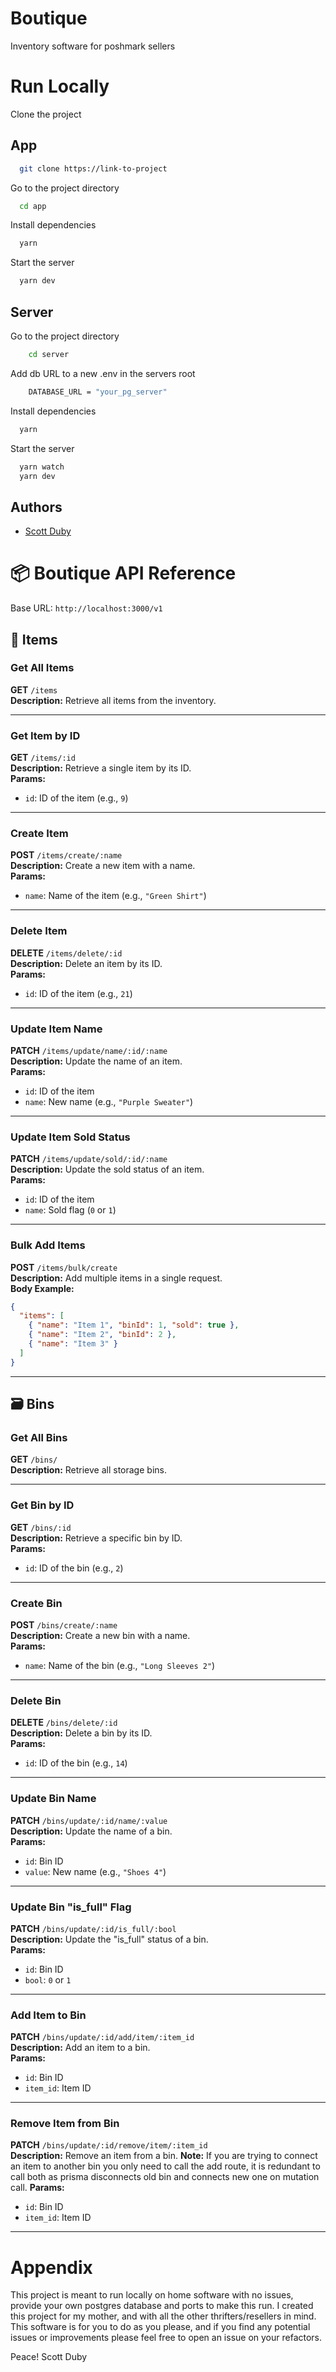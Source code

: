 
# Boutique

Inventory software for poshmark sellers

# Run Locally

Clone the project

## App

```bash
  git clone https://link-to-project
```

Go to the project directory

```bash
  cd app
```

Install dependencies

```bash
  yarn
```

Start the server

```bash
  yarn dev
```

## Server

Go to the project directory

```bash
    cd server
```

Add db URL to a new .env in the servers root

```bash
    DATABASE_URL = "your_pg_server"
```

Install dependencies

```bash
  yarn
```

Start the server

```bash
  yarn watch
  yarn dev
```

## Authors

- [Scott Duby](https://www.github.com/Scott-Duby)

# 📦 Boutique API Reference

Base URL: `http://localhost:3000/v1`

## 🧺 Items

### Get All Items

**GET** `/items`  
**Description:** Retrieve all items from the inventory.

---

### Get Item by ID

**GET** `/items/:id`  
**Description:** Retrieve a single item by its ID.  
**Params:**

- `id`: ID of the item (e.g., `9`)

---

### Create Item

**POST** `/items/create/:name`  
**Description:** Create a new item with a name.  
**Params:**

- `name`: Name of the item (e.g., `"Green Shirt"`)

---

### Delete Item

**DELETE** `/items/delete/:id`  
**Description:** Delete an item by its ID.  
**Params:**

- `id`: ID of the item (e.g., `21`)

---

### Update Item Name

**PATCH** `/items/update/name/:id/:name`  
**Description:** Update the name of an item.  
**Params:**

- `id`: ID of the item
- `name`: New name (e.g., `"Purple Sweater"`)

---

### Update Item Sold Status

**PATCH** `/items/update/sold/:id/:name`  
**Description:** Update the sold status of an item.  
**Params:**

- `id`: ID of the item
- `name`: Sold flag (`0` or `1`)

---

### Bulk Add Items

**POST** `/items/bulk/create`  
**Description:** Add multiple items in a single request.  
**Body Example:**

```json
{
  "items": [
    { "name": "Item 1", "binId": 1, "sold": true },
    { "name": "Item 2", "binId": 2 },
    { "name": "Item 3" }
  ]
}
```

---

## 🗃️ Bins

### Get All Bins

**GET** `/bins/`  
**Description:** Retrieve all storage bins.

---

### Get Bin by ID

**GET** `/bins/:id`  
**Description:** Retrieve a specific bin by ID.  
**Params:**

- `id`: ID of the bin (e.g., `2`)

---

### Create Bin

**POST** `/bins/create/:name`  
**Description:** Create a new bin with a name.  
**Params:**

- `name`: Name of the bin (e.g., `"Long Sleeves 2"`)

---

### Delete Bin

**DELETE** `/bins/delete/:id`  
**Description:** Delete a bin by its ID.  
**Params:**

- `id`: ID of the bin (e.g., `14`)

---

### Update Bin Name

**PATCH** `/bins/update/:id/name/:value`  
**Description:** Update the name of a bin.  
**Params:**

- `id`: Bin ID
- `value`: New name (e.g., `"Shoes 4"`)

---

### Update Bin "is_full" Flag

**PATCH** `/bins/update/:id/is_full/:bool`  
**Description:** Update the "is_full" status of a bin.  
**Params:**

- `id`: Bin ID
- `bool`: `0` or `1`

---

### Add Item to Bin

**PATCH** `/bins/update/:id/add/item/:item_id`  
**Description:** Add an item to a bin.  
**Params:**

- `id`: Bin ID
- `item_id`: Item ID

---

### Remove Item from Bin

**PATCH** `/bins/update/:id/remove/item/:item_id`  
**Description:** Remove an item from a bin.
**Note:** If you are trying to connect an item to another bin you only need to call the add route, it is redundant to call both as prisma disconnects old bin and connects new one on mutation call.
**Params:**

- `id`: Bin ID
- `item_id`: Item ID

---

# Appendix

This project is meant to run locally on home software with no issues, provide your own postgres database and ports to make this run.
I created this project for my mother, and with all the other thrifters/resellers in mind. This software is for you to do as you please, and if you find any potential issues or improvements please feel free to open an issue on your refactors.

Peace!
Scott Duby
